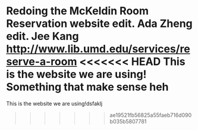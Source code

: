 Redoing the McKeldin Room Reservation website
edit. Ada Zheng
edit. Jee Kang
http://www.lib.umd.edu/services/reserve-a-room
<<<<<<< HEAD
This is the website we are using!
Something that make sense heh
=======
This is the website we are using!dsfaklj
>>>>>>> ae19521fb56825a55faeb716d090b035b5807781
